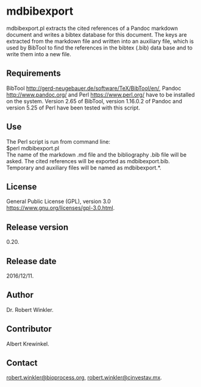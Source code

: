 # mdbibexport

mdbibexport.pl extracts the cited references of a Pandoc markdown document and writes a bibtex database for this document. The keys are extracted from the markdown file and written into an auxiliary file, which is used by BibTool to find the references in the bibtex (.bib) data base and to write them into a new file.

## Requirements
BibTool <http://gerd-neugebauer.de/software/TeX/BibTool/en/>, Pandoc <http://www.pandoc.org/> and Perl <https://www.perl.org/> have to be installed on the system. Version 2.65 of BibTool, version 1.16.0.2 of Pandoc and version 5.25 of Perl have been tested with this script.

## Use
The Perl script is run from command line:  
$perl mdbibexport.pl  
The name of the markdown .md file and the bibliography .bib file will be asked. The cited references will be exported as mdbibexport.bib. Temporary and auxiliary files will be named as mdbibexport.*.

## License
General Public License (GPL), version 3.0 <https://www.gnu.org/licenses/gpl-3.0.html>.

## Release version
0.20.

## Release date
2016/12/11.

## Author
Dr. Robert Winkler.

## Contributor
Albert Krewinkel.

## Contact
robert.winkler@bioprocess.org, robert.winkler@cinvestav.mx.
